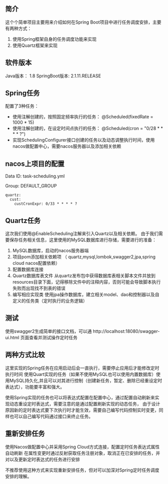## 简介 
这个个简单项目主要用来介绍如何在Spring Boot项目中进行任务调度安排，主要有两种方式：
1. 使用Spring框架自身的任务调度功能来实现
2. 使用Quartz框架来实现


## 软件版本 
Java版本： 1.8
SpringBoot版本: 2.1.11.RELEASE


## Spring任务
配置了3种任务：
* 使用注解创建的，按照固定频率执行的任务： @Scheduled(fixedRate = 1000 * 15)
* 使用注解创建的，在设定时间点执行的任务： @Scheduled(cron = "0/28 * * * * ?")
* 实现SchedulingConfigurer接口创建的任务以及动态调整执行时间，使用nacos做配置中心，需要nacos服务器以及添加相关依赖

## nacos上项目的配置
 Data ID: task-scheduling.yml 

 Group: DEFAULT_GROUP 

```
quartz:
  cust:
    custCronExpr: 0/33 * * * * ?
```

## Quartz任务
这次我们使用@EnableScheduling注解来引入Quartz以及相关依赖。
由于我们需要保存任务相关信息，这里使用的MySQL数据库进行存储，需要进行的准备：
1. MySQL数据库，启动的nacos服务器端
2. 项目pom添加相关依赖项 （ quartz,mysql,lombok,swagger2,jpa,spring cloud nacos配置依赖）
3. 配置数据库连接
4. Quartz数据库表文件
	从quartz发布包中获得数据库表相关脚本文件并放到resources目录下面，记得移除文件中的注释内容，否则可能会导致脚本执行失败而出现找不到表的错误
5. 编写相应实现类
	使用jpa操作数据库，建立相关model、dao和控制器以及自定义的任务类（定时执行的业务逻辑）

## 测试
使用swagger2生成简单的接口文档，可以通 http://localhost:18080/swagger-ui.html 页面查看并测试操作定时任务


## 两种方式比较
这里实现的Spring任务在应用启动后会一直执行，需要停止应用后才能修改定时执行时间
使用Quart实现的任务（如果不使用MySQL也可以使用内置数据库）使用MySQL持久化,并且可以对其进行控制（创建新任务，暂定、删除已经重设定时表达式），功能要丰富和强大。

使用Spring实现的任务也可以将表达式配置在配置中心，通过配置自动刷新来实现动态重设定时表达式，需要注意的是通过配置刷新实现的动态任务，
由于设计原因新的定时表达式要下次执行时才能生效，需要自己编写代码控制实时变更，同样也可以自己编写代码通过接口来终止任务。

## 重新安排任务
使用Nacos做配置中心并采用Spring Cloud方式连接，配置定时任务表达式属性自动刷新
在属性变更时通过反射获取任务注册对象，取消正在已安排的任务，并对以及更新定时表达式的任务进行安排

不推荐使用这种方式来实现重新安排任务，但对可以加深对Spring定时任务调度安排的理解。
